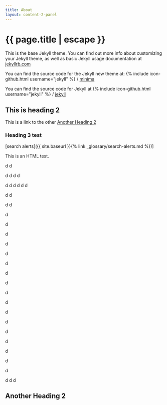 ```yaml
---
title: About
layout: content-2-panel
---
```


# {{ page.title | escape }}

This is the base Jekyll theme. You can find out more info about customizing your Jekyll theme, as well as basic Jekyll usage documentation at [jekyllrb.com](https://jekyllrb.com/)

You can find the source code for the Jekyll new theme at:
{% include icon-github.html username="jekyll" %} /
[minima](https://github.com/jekyll/minima)

You can find the source code for Jekyll at
{% include icon-github.html username="jekyll" %} /
[jekyll](https://github.com/jekyll/jekyll)




## This is heading 2

This is a link to the other [Another Heading 2](#another-heading-2)

### Heading 3 test <a name="H3Test"></a>

[search alerts]({{ site.baseurl }}{% link _glossary/search-alerts.md %})]

<div class="note">
    This is an HTML test. 
</div>

d
d

d
d
d
d

d
d
d
d
d
d

d
d

d
d

d

d

d

d

d


d

d

d


d

d

d

d

d



d

d



d

d


d
d
d


## Another Heading 2 